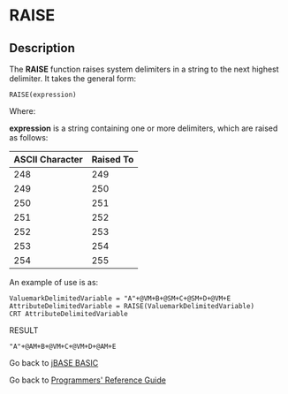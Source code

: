 # RAISE

<PageHeader />

## Description

The **RAISE** function raises system delimiters in a string to the next highest delimiter. It takes the general form:

```
RAISE(expression)
```

Where:

**expression** is a string containing one or more delimiters, which are raised as follows:

| ASCII Character | Raised To |
| --- | --- |
| 248 | 249 |
| 249 | 250 |
| 250 | 251 |
| 251 | 252 |
| 252 | 253 |
| 253 | 254 |
| 254 | 255 |

An example of use is as:

```
ValuemarkDelimitedVariable = "A"+@VM+B+@SM+C+@SM+D+@VM+E
AttributeDelimitedVariable = RAISE(ValuemarkDelimitedVariable)
CRT AttributeDelimitedVariable
```
RESULT
```
"A"+@AM+B+@VM+C+@VM+D+@AM+E
```
Go back to [jBASE BASIC](./../README.md)

Go back to [Programmers' Reference Guide](./../../reference-guides/jbc/README.md)

<PageFooter />
